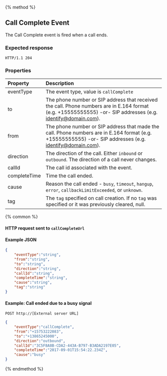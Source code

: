 {% method %}
## Call Complete Event
The Call Complete event is fired when a call ends.

### Expected response
```http
HTTP/1.1 204
```


### Properties
| Property  | Description                                                                                                                                                  |
|:----------|:-------------------------------------------------------------------------------------------------------------------------------------------------------------|
| eventType | The event type, value is `callComplete`                                                                                                                      |
| to        | The phone number or SIP address that received the call. Phone numbers are in E.164 format (e.g. +15555555555) -or- SIP addresses (e.g. identify@domain.com). |
| from      | The phone number or SIP address that made the call. Phone numbers are in E.164 format (e.g. +15555555555) -or- SIP addresses (e.g. identify@domain.com).     |
| direction | The direction of the call. Either `inbound` or `outbound`. The direction of a call never changes.
| callId    | The call id associated with the event.       
| completeTime | Time the call ended. |                                                                                                                |
| cause     | Reason the call ended - `busy`, `timeout`, `hangup`, `error`, `callbackLimitExceeded`, or `unknown`. |
| tag       | The `tag`  specified on call creation. If no `tag` was specified or it was previously cleared, null.                                                                                     |

{% common %}
#### HTTP request sent to `callCompleteUrl`
#### Example JSON

```json
{
	"eventType":"string",
	"from":"string",
	"to":"string",
	"direction":"string",
	"callId":"string",
	"completeTime":"string",
	"cause":"string",
	"tag":"string"
}
```

#### Example: Call ended due to a busy signal

```
POST http://[External server URL]
```

```json
{
	"eventType":"callComplete",
	"from":"+15753222083",
	"to":"+13865245000",
	"direction":"outbound",
	"callId":"3C5F8A8B-CDA2-443A-B797-B3ADA2197E05",
	"completeTime":"2017-09-01T15:54:22.234Z",
	"cause":"busy"
}
```

{% endmethod %}
